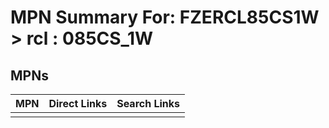 



# MPN Summary For: FZERCL85CS1W > rcl : 085CS_1W

## MPNs
  

|MPN|Direct Links|Search Links|
| :--- | :--- | :--- |
||||
